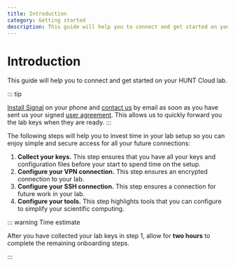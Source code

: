 ```yaml
---
title: Introduction
category: Getting started
description: This guide will help you to connect and get started on your HUNT Cloud lab.
---
```


# Introduction

This guide will help you to connect and get started on your HUNT Cloud lab.

::: tip

[Install Signal](/getting-started/how-to-connect/#setup-signal) on your phone and [contact us](/contact) by email as soon as you have sent us your signed [user agreement](https://assets.hdc.ntnu.no/assets/hunt-cloud-user-agreement.pdf). This allows us to quickly forward you the lab keys when they are ready.
:::

The following steps will help you to invest time in your lab setup so you can enjoy simple and secure access for all your future connections:

1. **Collect your keys.** This step ensures that you have all your keys and configuration files before your start to spend time on the setup.
2. **Configure your VPN connection.** This step ensures an encrypted connection to your lab.
3. **Configure your SSH connection.** This step ensures a connection for future work in your lab.
4. **Configure your tools.** This step highlights tools that you can configure to simplify your scientific computing.

::: warning Time estimate

After you have collected your lab keys in step 1, allow for **two hours** to complete the remaining onboarding steps.

:::
